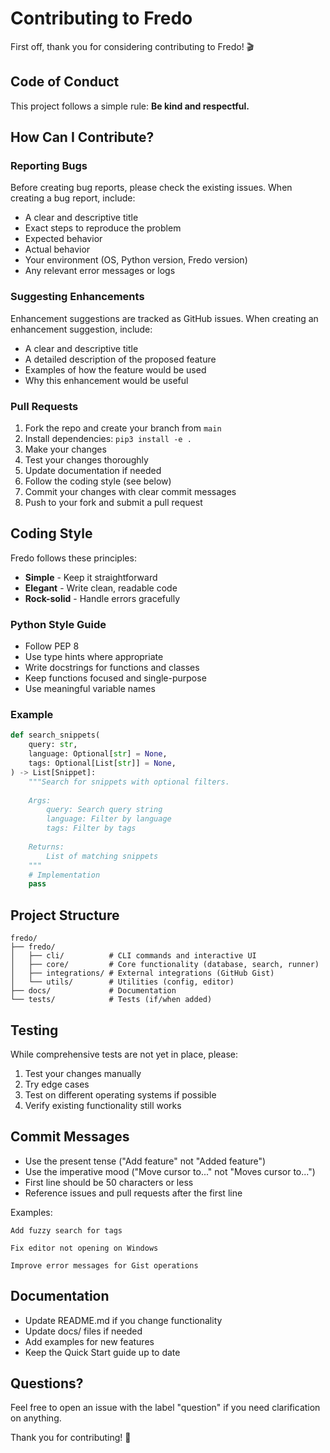 # Contributing to Fredo

First off, thank you for considering contributing to Fredo! 🎬

## Code of Conduct

This project follows a simple rule: **Be kind and respectful.**

## How Can I Contribute?

### Reporting Bugs

Before creating bug reports, please check the existing issues. When creating a bug report, include:

- A clear and descriptive title
- Exact steps to reproduce the problem
- Expected behavior
- Actual behavior
- Your environment (OS, Python version, Fredo version)
- Any relevant error messages or logs

### Suggesting Enhancements

Enhancement suggestions are tracked as GitHub issues. When creating an enhancement suggestion, include:

- A clear and descriptive title
- A detailed description of the proposed feature
- Examples of how the feature would be used
- Why this enhancement would be useful

### Pull Requests

1. Fork the repo and create your branch from `main`
2. Install dependencies: `pip3 install -e .`
3. Make your changes
4. Test your changes thoroughly
5. Update documentation if needed
6. Follow the coding style (see below)
7. Commit your changes with clear commit messages
8. Push to your fork and submit a pull request

## Coding Style

Fredo follows these principles:

- **Simple** - Keep it straightforward
- **Elegant** - Write clean, readable code
- **Rock-solid** - Handle errors gracefully

### Python Style Guide

- Follow PEP 8
- Use type hints where appropriate
- Write docstrings for functions and classes
- Keep functions focused and single-purpose
- Use meaningful variable names

### Example

```python
def search_snippets(
    query: str,
    language: Optional[str] = None,
    tags: Optional[List[str]] = None,
) -> List[Snippet]:
    """Search for snippets with optional filters.
    
    Args:
        query: Search query string
        language: Filter by language
        tags: Filter by tags
        
    Returns:
        List of matching snippets
    """
    # Implementation
    pass
```

## Project Structure

```
fredo/
├── fredo/
│   ├── cli/          # CLI commands and interactive UI
│   ├── core/         # Core functionality (database, search, runner)
│   ├── integrations/ # External integrations (GitHub Gist)
│   └── utils/        # Utilities (config, editor)
├── docs/             # Documentation
└── tests/            # Tests (if/when added)
```

## Testing

While comprehensive tests are not yet in place, please:

1. Test your changes manually
2. Try edge cases
3. Test on different operating systems if possible
4. Verify existing functionality still works

## Commit Messages

- Use the present tense ("Add feature" not "Added feature")
- Use the imperative mood ("Move cursor to..." not "Moves cursor to...")
- First line should be 50 characters or less
- Reference issues and pull requests after the first line

Examples:
```
Add fuzzy search for tags

Fix editor not opening on Windows

Improve error messages for Gist operations
```

## Documentation

- Update README.md if you change functionality
- Update docs/ files if needed
- Add examples for new features
- Keep the Quick Start guide up to date

## Questions?

Feel free to open an issue with the label "question" if you need clarification on anything.

Thank you for contributing! 🙏

